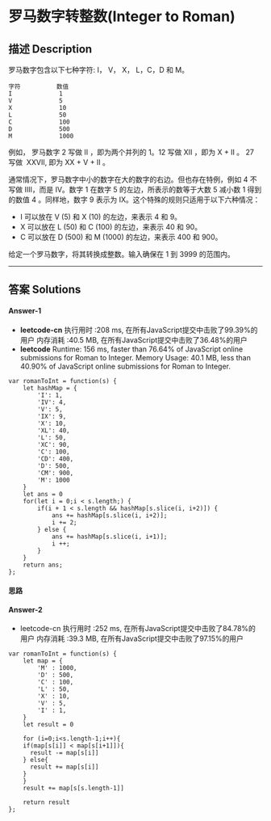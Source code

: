 # 罗马数字转整数(Integer to Roman)

## 描述 Description

罗马数字包含以下七种字符: I， V， X， L，C，D 和 M。

```
字符          数值
I             1
V             5
X             10
L             50
C             100
D             500
M             1000
```

例如， 罗马数字 2 写做 II ，即为两个并列的 1。12 写做 XII ，即为 X + II 。 27 写做  XXVII, 即为 XX + V + II 。

通常情况下，罗马数字中小的数字在大的数字的右边。但也存在特例，例如 4 不写做 IIII，而是 IV。数字 1 在数字 5 的左边，所表示的数等于大数 5 减小数 1 得到的数值 4 。同样地，数字 9 表示为 IX。这个特殊的规则只适用于以下六种情况：

- I 可以放在 V (5) 和 X (10) 的左边，来表示 4 和 9。
- X 可以放在 L (50) 和 C (100) 的左边，来表示 40 和 90。 
- C 可以放在 D (500) 和 M (1000) 的左边，来表示 400 和 900。

给定一个罗马数字，将其转换成整数。输入确保在 1 到 3999 的范围内。

---

## 答案 Solutions
#### Answer-1
- **leetcode-cn**
执行用时 :208 ms, 在所有JavaScript提交中击败了99.39%的用户
内存消耗 :40.5 MB, 在所有JavaScript提交中击败了36.48%的用户
- **leetcode**
Runtime: 156 ms, faster than 76.64% of JavaScript online submissions for Roman to Integer.
Memory Usage: 40.1 MB, less than 40.90% of JavaScript online submissions for Roman to Integer.

```
var romanToInt = function(s) {
    let hashMap = {
        'I': 1,
        'IV': 4,
        'V': 5,
        'IX': 9,
        'X': 10,
        'XL': 40,
        'L': 50,
        'XC': 90,
        'C': 100,
        'CD': 400,
        'D': 500,
        'CM': 900,
        'M': 1000
    }
    let ans = 0
    for(let i = 0;i < s.length;) {
        if(i + 1 < s.length && hashMap[s.slice(i, i+2)]) {
            ans += hashMap[s.slice(i, i+2)];
            i += 2;
        } else {
            ans += hashMap[s.slice(i, i+1)];
            i ++;
        }
    }
    return ans;
};
```

#### 思路




#### Answer-2

- leetcode-cn
执行用时 :252 ms, 在所有JavaScript提交中击败了84.78%的用户
内存消耗 :39.3 MB, 在所有JavaScript提交中击败了97.15%的用户

```
var romanToInt = function(s) {
    let map = {
        'M' : 1000,
        'D' : 500,
        'C' : 100,
        'L' : 50,
        'X' : 10,
        'V' : 5,
        'I' : 1,
    }
    let result = 0

    for (i=0;i<s.length-1;i++){
    if(map[s[i]] < map[s[i+1]]){
      result -= map[s[i]]
    } else{
      result += map[s[i]]
    }
    }
    result += map[s[s.length-1]]

    return result
};
```
